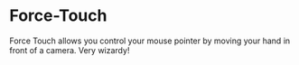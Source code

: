 # Force-Touch
Force Touch allows you control your mouse pointer by moving your hand in front of a camera. Very wizardy!
